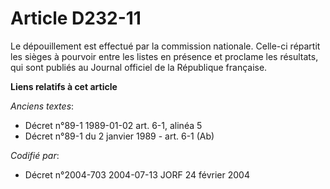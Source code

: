 # Article D232-11

Le dépouillement est effectué par la commission nationale. Celle-ci répartit les sièges à pourvoir entre les listes en
présence et proclame les résultats, qui sont publiés au Journal officiel de la République française.

**Liens relatifs à cet article**

_Anciens textes_:

  - Décret n°89-1 1989-01-02 art. 6-1, alinéa 5
  - Décret n°89-1 du 2 janvier 1989 - art. 6-1 (Ab)

_Codifié par_:

  - Décret n°2004-703 2004-07-13 JORF 24 février 2004
